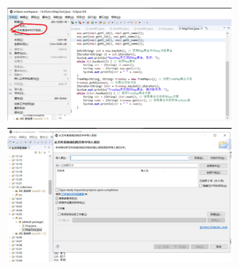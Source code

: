 
![](https://github.com/BinGYiZhanG/Java/blob/master/Eclipse%20Java/Images/09081718.png)

![](https://github.com/BinGYiZhanG/Java/blob/master/Eclipse%20Java/Images/09081719.png)
